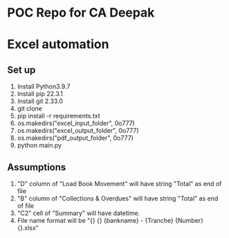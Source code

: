# POC Repo for CA Deepak
# Excel automation

## Set up
1. Install Python3.9.7
2. Install pip 22.3.1
3. Install git 2.33.0
4. git clone
5. pip install -r requirements.txt
6. os.makedirs("excel_input_folder", 0o777)
7. os.makedirs("excel_output_folder", 0o777)
8. os.makedirs("pdf_output_folder", 0o777)
9. python main.py

## Assumptions
1. "D" column of "Load Book Movement" will have string "Total" as end of file
2. "B" column of "Collections & Overdues" will have string "Total" as end of file
3. "C2" cell of "Summary" will have datetime.
4. File name format will be "{} {} {bankname} - {Tranche} {Number} {}.xlsx"
